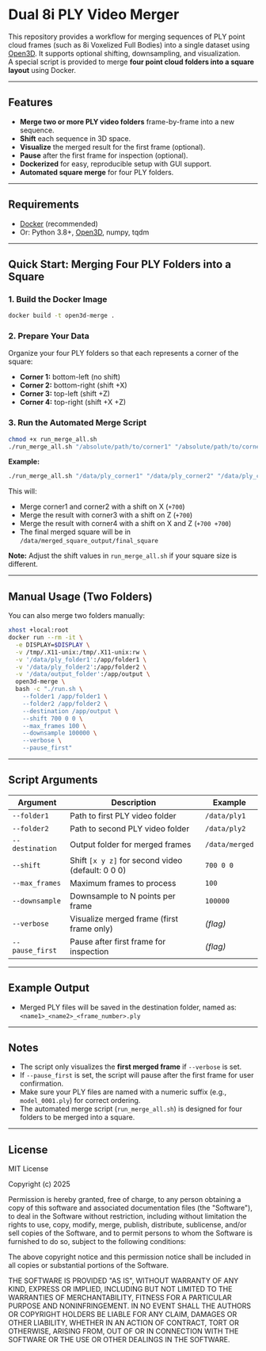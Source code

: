 # Dual 8i PLY Video Merger

This repository provides a workflow for merging sequences of PLY point cloud frames (such as 8i Voxelized Full Bodies) into a single dataset using [Open3D](http://www.open3d.org/). It supports optional shifting, downsampling, and visualization.  
A special script is provided to merge **four point cloud folders into a square layout** using Docker.

---

## Features

- **Merge two or more PLY video folders** frame-by-frame into a new sequence.
- **Shift** each sequence in 3D space.
- **Visualize** the merged result for the first frame (optional).
- **Pause** after the first frame for inspection (optional).
- **Dockerized** for easy, reproducible setup with GUI support.
- **Automated square merge** for four PLY folders.

---

## Requirements

- [Docker](https://docs.docker.com/get-docker/) (recommended)
- Or: Python 3.8+, [Open3D](https://pypi.org/project/open3d/), numpy, tqdm

---

## Quick Start: Merging Four PLY Folders into a Square

### 1. Build the Docker Image

```bash
docker build -t open3d-merge .
```

### 2. Prepare Your Data

Organize your four PLY folders so that each represents a corner of the square:

- **Corner 1:** bottom-left (no shift)
- **Corner 2:** bottom-right (shift +X)
- **Corner 3:** top-left (shift +Z)
- **Corner 4:** top-right (shift +X +Z)

### 3. Run the Automated Merge Script

```bash
chmod +x run_merge_all.sh
./run_merge_all.sh "/absolute/path/to/corner1" "/absolute/path/to/corner2" "/absolute/path/to/corner3" "/absolute/path/to/corner4" "/absolute/path/to/output"
```

**Example:**
```bash
./run_merge_all.sh "/data/ply_corner1" "/data/ply_corner2" "/data/ply_corner3" "/data/ply_corner4" "/data/merged_square_output"
```

This will:
- Merge corner1 and corner2 with a shift on X (`+700`)
- Merge the result with corner3 with a shift on Z (`+700`)
- Merge the result with corner4 with a shift on X and Z (`+700 +700`)
- The final merged square will be in `/data/merged_square_output/final_square`

**Note:** Adjust the shift values in `run_merge_all.sh` if your square size is different.

---

## Manual Usage (Two Folders)

You can also merge two folders manually:

```bash
xhost +local:root
docker run --rm -it \
  -e DISPLAY=$DISPLAY \
  -v /tmp/.X11-unix:/tmp/.X11-unix:rw \
  -v '/data/ply_folder1':/app/folder1 \
  -v '/data/ply_folder2':/app/folder2 \
  -v '/data/output_folder':/app/output \
  open3d-merge \
  bash -c "./run.sh \
    --folder1 /app/folder1 \
    --folder2 /app/folder2 \
    --destination /app/output \
    --shift 700 0 0 \
    --max_frames 100 \
    --downsample 100000 \
    --verbose \
    --pause_first"
```

---

## Script Arguments

| Argument         | Description                                      | Example                        |
|------------------|--------------------------------------------------|--------------------------------|
| `--folder1`      | Path to first PLY video folder                   | `/data/ply1`                   |
| `--folder2`      | Path to second PLY video folder                  | `/data/ply2`                   |
| `--destination`  | Output folder for merged frames                  | `/data/merged`                 |
| `--shift`        | Shift `[x y z]` for second video (default: 0 0 0)| `700 0 0`                      |
| `--max_frames`   | Maximum frames to process                        | `100`                          |
| `--downsample`   | Downsample to N points per frame                 | `100000`                       |
| `--verbose`      | Visualize merged frame (first frame only)        | *(flag)*                       |
| `--pause_first`  | Pause after first frame for inspection           | *(flag)*                       |

---

## Example Output

- Merged PLY files will be saved in the destination folder, named as:  
  `<name1>_<name2>_<frame_number>.ply`

---

## Notes

- The script only visualizes the **first merged frame** if `--verbose` is set.
- If `--pause_first` is set, the script will pause after the first frame for user confirmation.
- Make sure your PLY files are named with a numeric suffix (e.g., `model_0001.ply`) for correct ordering.
- The automated merge script (`run_merge_all.sh`) is designed for four folders to be merged into a square.

---

## License

MIT License

Copyright (c) 2025

Permission is hereby granted, free of charge, to any person obtaining a copy
of this software and associated documentation files (the "Software"), to deal
in the Software without restriction, including without limitation the rights
to use, copy, modify, merge, publish, distribute, sublicense, and/or sell
copies of the Software, and to permit persons to whom the Software is
furnished to do so, subject to the following conditions:

The above copyright notice and this permission notice shall be included in all
copies or substantial portions of the Software.

THE SOFTWARE IS PROVIDED "AS IS", WITHOUT WARRANTY OF ANY KIND, EXPRESS OR
IMPLIED, INCLUDING BUT NOT LIMITED TO THE WARRANTIES OF MERCHANTABILITY,
FITNESS FOR A PARTICULAR PURPOSE AND NONINFRINGEMENT. IN NO EVENT SHALL THE
AUTHORS OR COPYRIGHT HOLDERS BE LIABLE FOR ANY CLAIM, DAMAGES OR OTHER
LIABILITY, WHETHER IN AN ACTION OF CONTRACT, TORT OR OTHERWISE, ARISING FROM,
OUT OF OR IN CONNECTION WITH THE SOFTWARE OR THE USE OR OTHER DEALINGS IN THE
SOFTWARE.